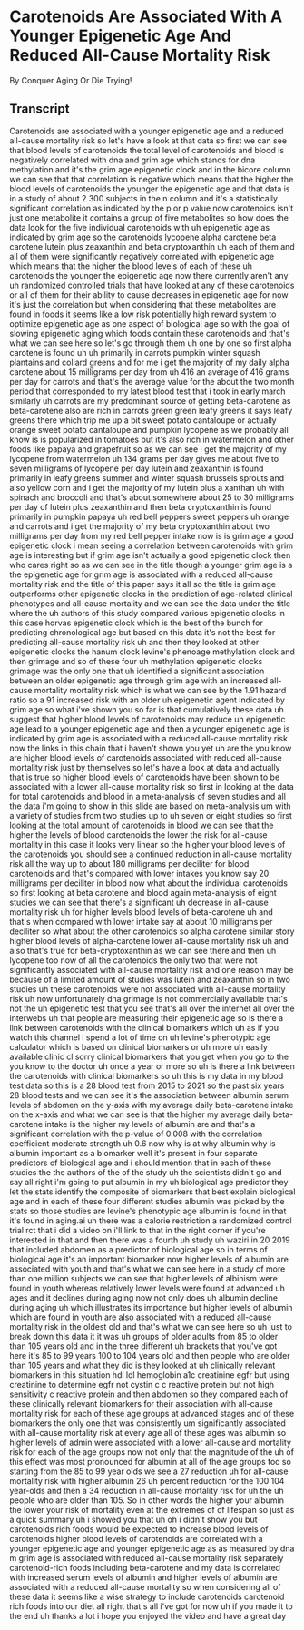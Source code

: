 # Carotenoids Are Associated With A Younger Epigenetic Age And Reduced All-Cause Mortality Risk

By Conquer Aging Or Die Trying! 


## Transcript

Carotenoids are associated with a younger epigenetic age and a reduced all-cause mortality risk so let's have a look at that data so first we can see that blood levels of carotenoids the total level of carotenoids and blood is negatively correlated with dna and grim age which stands for dna methylation and it's the grim age epigenetic clock and in the bicore column we can see that that correlation is negative which means that the higher the blood levels of carotenoids the younger the epigenetic age and that data is in a study of about 2 300 subjects in the n column and it's a statistically significant correlation as indicated by the p or p value now carotenoids isn't just one metabolite it contains a group of five metabolites so how does the data look for the five individual carotenoids with uh epigenetic age as indicated by grim age so the carotenoids lycopene alpha carotene beta carotene lutein plus zeaxanthin and beta cryptoxanthin uh each of them and all of them were significantly negatively correlated with epigenetic age which means that the higher the blood levels of each of these uh carotenoids the younger the epigenetic age now there currently aren't any uh randomized controlled trials that have looked at any of these carotenoids or all of them for their ability to cause decreases in epigenetic age for now it's just the correlation but when considering that these metabolites are found in foods it seems like a low risk potentially high reward system to optimize epigenetic age as one aspect of biological age so with the goal of slowing epigenetic aging which foods contain these carotenoids and that's what we can see here so let's go through them uh one by one so first alpha carotene is found uh uh primarily in carrots pumpkin winter squash plantains and collard greens and for me i get the majority of my daily alpha carotene about 15 milligrams per day from uh 416 an average of 416 grams per day for carrots and that's the average value for the about the two month period that corresponded to my latest blood test that i took in early march similarly uh carrots are my predominant source of getting beta-carotene as beta-carotene also are rich in carrots green green leafy greens it says leafy greens there which trip me up a bit sweet potato cantaloupe or actually orange sweet potato cantaloupe and pumpkin lycopene as we probably all know is is popularized in tomatoes but it's also rich in watermelon and other foods like papaya and grapefruit so as we can see i get the majority of my lycopene from watermelon uh 134 grams per day gives me about five to seven milligrams of lycopene per day lutein and zeaxanthin is found primarily in leafy greens summer and winter squash brussels sprouts and also yellow corn and i get the majority of my lutein plus a xanthan uh with spinach and broccoli and that's about somewhere about 25 to 30 milligrams per day of lutein plus zeaxanthin and then beta cryptoxanthin is found primarily in pumpkin papaya uh red bell peppers sweet peppers uh orange and carrots and i get the majority of my beta cryptoxanthin about two milligrams per day from my red bell pepper intake now is is grim age a good epigenetic clock i mean seeing a correlation between carotenoids with grim age is interesting but if grim age isn't actually a good epigenetic clock then who cares right so as we can see in the title though a younger grim age is a the epigenetic age for grim age is associated with a reduced all-cause mortality risk and the title of this paper says it all so the title is grim age outperforms other epigenetic clocks in the prediction of age-related clinical phenotypes and all-cause mortality and we can see the data under the title where the uh authors of this study compared various epigenetic clocks in this case horvas epigenetic clock which is the best of the bunch for predicting chronological age but based on this data it's not the best for predicting all-cause mortality risk uh and then they looked at other epigenetic clocks the hanum clock levine's phenoage methylation clock and then grimage and so of these four uh methylation epigenetic clocks grimage was the only one that uh identified a significant association between an older epigenetic age through grim age with an increased all-cause mortality mortality risk which is what we can see by the 1.91 hazard ratio so a 91 increased risk with an older uh epigenetic agent indicated by grim age so what i've shown you so far is that cumulatively these data uh suggest that higher blood levels of carotenoids may reduce uh epigenetic age lead to a younger epigenetic age and then a younger epigenetic age is indicated by grim age is associated with a reduced all-cause mortality risk now the links in this chain that i haven't shown you yet uh are the you know are higher blood levels of carotenoids associated with reduced all-cause mortality risk just by themselves so let's have a look at data and actually that is true so higher blood levels of carotenoids have been shown to be associated with a lower all-cause mortality risk so first in looking at the data for total carotenoids and blood in a meta-analysis of seven studies and all the data i'm going to show in this slide are based on meta-analysis um with a variety of studies from two studies up to uh seven or eight studies so first looking at the total amount of carotenoids in blood we can see that the higher the levels of blood carotenoids the lower the risk for all-cause mortality in this case it looks very linear so the higher your blood levels of the carotenoids you should see a continued reduction in all-cause mortality risk all the way up to about 180 milligrams per deciliter for blood carotenoids and that's compared with lower intakes you know say 20 milligrams per deciliter in blood now what about the individual carotenoids so first looking at beta carotene and blood again meta-analysis of eight studies we can see that there's a significant uh decrease in all-cause mortality risk uh for higher levels blood levels of beta-carotene uh and that's when compared with lower intake say at about 10 milligrams per deciliter so what about the other carotenoids so alpha carotene similar story higher blood levels of alpha-carotene lower all-cause mortality risk uh and also that's true for beta-cryptoxanthin as we can see there and then uh lycopene too now of all the carotenoids the only two that were not significantly associated with all-cause mortality risk and one reason may be because of a limited amount of studies was lutein and zeaxanthin so in two studies uh these carotenoids were not associated with all-cause mortality risk uh now unfortunately dna grimage is not commercially available that's not the uh epigenetic test that you see that's all over the internet all over the interwebs uh that people are measuring their epigenetic age so is there a link between carotenoids with the clinical biomarkers which uh as if you watch this channel i spend a lot of time on uh levine's phenotypic age calculator which is based on clinical biomarkers or uh more uh easily available clinic cl sorry clinical biomarkers that you get when you go to the you know to the doctor uh once a year or more so uh is there a link between the carotenoids with clinical biomarkers so uh this is my data in my blood test data so this is a 28 blood test from 2015 to 2021 so the past six years 28 blood tests and we can see it's the association between albumin serum levels of abdomen on the y-axis with my average daily beta-carotene intake on the x-axis and what we can see is that the higher my average daily beta-carotene intake is the higher my levels of albumin are and that's a significant correlation with the p-value of 0.008 with the correlation coefficient moderate strength uh 0.6 now why is at why albumin why is albumin important as a biomarker well it's present in four separate predictors of biological age and i should mention that in each of these studies the the authors of the of the study uh the scientists didn't go and say all right i'm going to put albumin in my uh biological age predictor they let the stats identify the composite of biomarkers that best explain biological age and in each of these four different studies albumin was picked by the stats so those studies are levine's phenotypic age albumin is found in that it's found in aging.ai uh there was a calorie restriction a randomized control trial rct that i did a video on i'll link to that in the right corner if you're interested in that and then there was a fourth uh study uh waziri in 20 2019 that included abdomen as a predictor of biological age so in terms of biological age it's an important biomarker now higher levels of albumin are associated with youth and that's what we can see here in a study of more than one million subjects we can see that higher levels of albinism were found in youth whereas relatively lower levels were found at advanced uh ages and it declines during aging now not only does uh albumin decline during aging uh which illustrates its importance but higher levels of albumin which are found in youth are also associated with a reduced all-cause mortality risk in the oldest old and that's what we can see here so uh just to break down this data it it was uh groups of older adults from 85 to older than 105 years old and in the three different uh brackets that you've got here it's 85 to 99 years 100 to 104 years old and then people who are older than 105 years and what they did is they looked at uh clinically relevant biomarkers in this situation hdl ldl hemoglobin a1c creatinine egfr but using creatinine to determine egfr not cystin c c reactive protein but not high sensitivity c reactive protein and then abdomen so they compared each of these clinically relevant biomarkers for their association with all-cause mortality risk for each of these age groups at advanced stages and of these biomarkers the only one that was consistently um significantly associated with all-cause mortality risk at every age all of these ages was albumin so higher levels of admin were associated with a lower all-cause and mortality risk for each of the age groups now not only that the magnitude of the uh of this effect was most pronounced for albumin at all of the age groups too so starting from the 85 to 99 year olds we see a 27 reduction uh for all-cause mortality risk with higher albumin 26 uh percent reduction for the 100 104 year-olds and then a 34 reduction in all-cause mortality risk for uh the uh people who are older than 105. So in other words the higher your albumin the lower your risk of mortality even at the extremes of of lifespan so just as a quick summary uh i showed you that uh oh i didn't show you but carotenoids rich foods would be expected to increase blood levels of carotenoids higher blood levels of carotenoids are correlated with a younger epigenetic age and younger epigenetic age as as measured by dna m grim age is associated with reduced all-cause mortality risk separately carotenoid-rich foods including beta-carotene and my data is correlated with increased serum levels of albumin and higher levels of albumin are associated with a reduced all-cause mortality so when considering all of these data it seems like a wise strategy to include carotenoids carotenoid rich foods into our diet all right that's all i've got for now uh if you made it to the end uh thanks a lot i hope you enjoyed the video and have a great day
